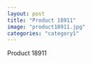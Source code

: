 ```yaml
---
layout: post
title: "Product 18911"
image: "product18911.jpg"
categories: "category1"
---
```

Product 18911
